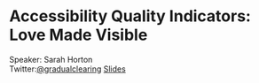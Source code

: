 # Accessibility Quality Indicators: Love Made Visible 
Speaker: Sarah Horton  
Twitter:[@gradualclearing](https://twitter.com/gradualclearing)
[Slides]()